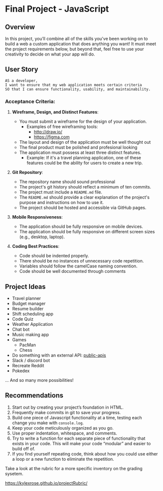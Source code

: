 # Final Project - JavaScript

## Overview
In this project, you’ll combine all of the skills you've been working on to build a web a custom application that does anything you want! It must meet the project requirements below, but beyond that, feel free to use your creativity to decide on what your app will do.


## User Story
```
AS a developer, 
I want to ensure that my web application meets certain criteria 
SO that I can ensure functionality, usability, and maintainability.
```
### **Acceptance Criteria**:

1. **Wireframe, Design, and Distinct Features**:
   - You must submit a wireframe for the design of your application.
     - Examples of free wireframing tools:
         - http://draw.io/
         - https://figma.com
   - The layout and design of the application must be well thought out
   - The final product must be polished and profesional looking
   - The application must possess at least three distinct features.
      - Example: If it's a travel planning application, one of these features could be the ability for users to create a new trip.

2. **Git Repository**:
   - The repository name should sound professional
   - The project's git history should reflect a minimum of ten commits.
   - The project must include a `README.md` file.
   - The `README.md` should provide a clear explanation of the project's purpose and instructions on how to use it.
   - The project should be hosted and accessible via GitHub pages.


3. **Mobile Responsiveness**:
   - The application should be fully responsive on mobile devices.
   - The application should be fully responsive on different screen sizes (e.g., desktop, laptop).

4. **Coding Best Practices**:
   - Code should be indented properly.
   - There should be no instances of unnecessary code repetition.
   - Variables should follow the camelCase naming convention.
   - Code should be well documented through comments


## Project Ideas

- Travel planner
- Budget manager
- Resume builder
- Shift scheduling app
- Code Quiz
- Weather Application
- Chat bot
- Music making app
- Games
  - PacMan
  - Chess
- Do something with an external API: [public-apis](https://github.com/public-apis/public-apis)
- Slack / discord bot
- Recreate Reddit
- Pokedex

... And so many more possibilities!

## Recommendations

1. Start out by creating your project’s foundation in HTML.
2. Frequently make commits in git to save your progress.
3. Build one piece of Javascript functionality at a time, testing each change you make with `console.log`.
4. Keep your code meticulously organized as you go.
5. Use proper indentation, whitespace, and comments.
6. Try to write a function for each separate piece of functionality that exists in your code. This will make your code “modular” and easier to build off of.
7. If you find yourself repeating code, think about how you could use either a loop or a new function to eliminate the repetition.

Take a look at the rubric for a more specific inventory on the grading sysetem.

https://kylexrose.github.io/projectRubric/
